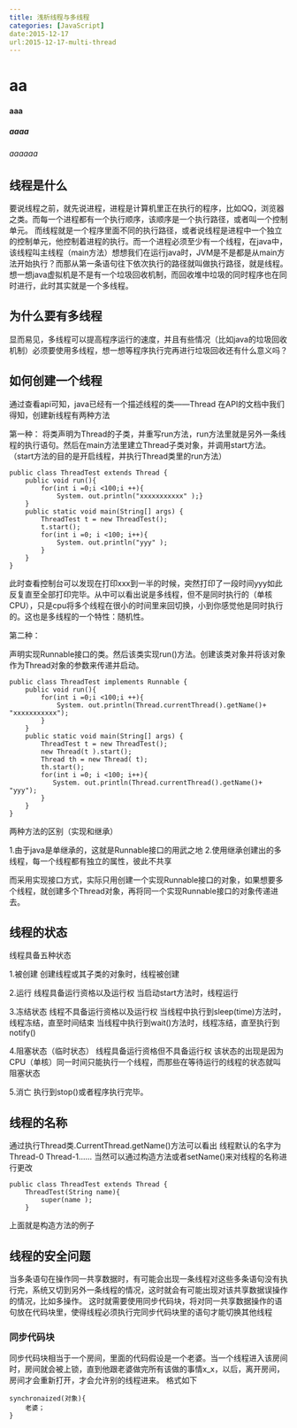 ```yaml
---
title: 浅析线程与多线程
categories: [JavaScript]
date:2015-12-17
url:2015-12-17-multi-thread
---
```


# aa

#### aaa

##### aaaa

###### aaaaaa


## 线程是什么

要说线程之前，就先说进程，进程是计算机里正在执行的程序，比如QQ，浏览器之类。而每一个进程都有一个执行顺序，该顺序是一个执行路径，或者叫一个控制单元。
而线程就是一个程序里面不同的执行路径，或者说线程是进程中一个独立的控制单元，他控制着进程的执行。而一个进程必须至少有一个线程，在java中，该线程叫主线程（main方法）想想我们在运行java时，JVM是不是都是从main方法开始执行？而那从第一条语句往下依次执行的路径就叫做执行路径，就是线程。想一想java虚拟机是不是有一个垃圾回收机制，而回收堆中垃圾的同时程序也在同时进行，此时其实就是一个多线程。

## 为什么要有多线程

显而易见，多线程可以提高程序运行的速度，并且有些情况（比如java的垃圾回收机制）必须要使用多线程，想一想等程序执行完再进行垃圾回收还有什么意义吗？

## 如何创建一个线程

通过查看api可知，java已经有一个描述线程的类——Thread
在API的文档中我们得知，创建新线程有两种方法

第一种：
将类声明为Thread的子类，并重写run方法，run方法里就是另外一条线程的执行语句。然后在main方法里建立Thread子类对象，并调用start方法。（start方法的目的是开启线程，并执行Thread类里的run方法）

```
public class ThreadTest extends Thread {
    public void run(){
        for(int i =0;i <100;i ++){
            System. out.println("xxxxxxxxxxx" );}
    }
    public static void main(String[] args) {
        ThreadTest t = new ThreadTest();
        t.start();
        for(int i =0; i <100; i++){
            System. out.println("yyy" );
        }
    }
}
```

此时查看控制台可以发现在打印xxx到一半的时候，突然打印了一段时间yyy如此反复直至全部打印完毕。从中可以看出说是多线程，但不是同时执行的（单核CPU），只是cpu将多个线程在很小的时间里来回切换，小到你感觉他是同时执行的。这也是多线程的一个特性：随机性。

第二种：

声明实现Runnable接口的类。然后该类实现run()方法。创建该类对象并将该对象作为Thread对象的参数来传递并启动。

```
public class ThreadTest implements Runnable {
    public void run(){
        for(int i =0;i <100;i ++){
            System. out.println(Thread.currentThread().getName()+ "xxxxxxxxxxx");     
        }  
    }
    public static void main(String[] args) {
        ThreadTest t = new ThreadTest();
        new Thread(t ).start();
        Thread th = new Thread( t);
        th.start();
        for(int i =0; i <100; i++){
           System. out.println(Thread.currentThread().getName()+ "yyy");
        }    
    }
}

```
两种方法的区别（实现和继承）

1.由于java是单继承的，这就是Runnable接口的用武之地
2.使用继承创建出的多线程，每一个线程都有独立的属性，彼此不共享

而采用实现接口方式，实际只用创建一个实现Runnable接口的对象，如果想要多个线程，就创建多个Thread对象，再将同一个实现Runnable接口的对象传递进去。

## 线程的状态

线程具备五种状态

1.被创建
创建线程或其子类的对象时，线程被创建

2.运行
线程具备运行资格以及运行权
当启动start方法时，线程运行

3.冻结状态
线程不具备运行资格以及运行权
当线程中执行到sleep(time)方法时，线程冻结，直至时间结束
当线程中执行到wait()方法时，线程冻结，直至执行到notify()

4.阻塞状态（临时状态）
线程具备运行资格但不具备运行权
该状态的出现是因为CPU（单核）同一时间只能执行一个线程，而那些在等待运行的线程的状态就叫阻塞状态

5.消亡
执行到stop()或者程序执行完毕。

## 线程的名称

通过执行Thread类.CurrentThread.getName()方法可以看出
线程默认的名字为
Thread-0 Thread-1……
当然可以通过构造方法或者setName()来对线程的名称进行更改

```
public class ThreadTest extends Thread {
    ThreadTest(String name){
        super(name );
    }
```

上面就是构造方法的例子

## 线程的安全问题

当多条语句在操作同一共享数据时，有可能会出现一条线程对这些多条语句没有执行完，系统又切到另外一条线程的情况，这时就会有可能出现对该共享数据误操作的情况，比如多操作。
这时就需要使用同步代码块，将对同一共享数据操作的语句放在代码块里，使得线程必须执行完同步代码块里的语句才能切换其他线程

### 同步代码块

同步代码块相当于一个房间，里面的代码假设是一个老婆。当一个线程进入该房间时，房间就会被上锁，直到他跟老婆做完所有该做的事情x_x，以后，离开房间，房间才会重新打开，才会允许别的线程进来。
格式如下

```
synchronaized(对象){
    老婆；
}
```
